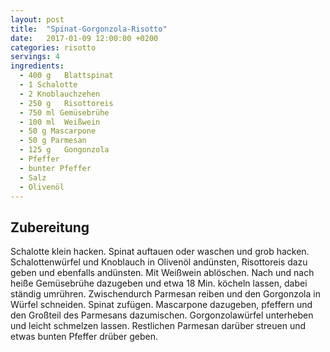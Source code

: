 ```yaml
---
layout: post
title:  "Spinat-Gorgonzola-Risotto"
date:   2017-01-09 12:00:00 +0200
categories: risotto
servings: 4
ingredients:
  - 400 g	Blattspinat
  - 1 Schalotte
  - 2 Knoblauchzehen
  - 250 g	Risottoreis
  - 750 ml Gemüsebrühe
  - 100 ml	Weißwein
  - 50 g Mascarpone
  - 50 g Parmesan
  - 125 g	Gongonzola
  - Pfeffer
  - bunter Pfeffer
  - Salz
  - Olivenöl
---
```


## Zubereitung

Schalotte klein hacken. Spinat auftauen oder waschen und grob hacken. 
Schalottenwürfel und Knoblauch in Olivenöl andünsten, Risottoreis dazu geben und ebenfalls andünsten.
Mit Weißwein ablöschen.
Nach und nach heiße Gemüsebrühe dazugeben und etwa 18 Min. köcheln lassen, dabei ständig umrühren.
Zwischendurch Parmesan reiben und den Gorgonzola in Würfel schneiden.
Spinat zufügen. Mascarpone dazugeben, pfeffern und den Großteil des Parmesans dazumischen. 
Gorgonzolawürfel unterheben und leicht schmelzen lassen. Restlichen Parmesan darüber streuen und etwas bunten Pfeffer drüber geben.

